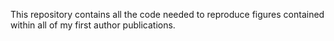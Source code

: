 This repository contains all the code needed to reproduce figures contained
within all of my first author publications.
